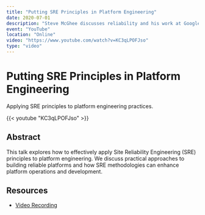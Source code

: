 ```yaml
---
title: "Putting SRE Principles in Platform Engineering"
date: 2020-07-01
description: "Steve McGhee discusses reliability and his work at Google"
event: "YouTube"
location: "Online"
video: "https://www.youtube.com/watch?v=KC3qLPOFJso"
type: "video"
---
```


# Putting SRE Principles in Platform Engineering

Applying SRE principles to platform engineering practices.

{{< youtube "KC3qLPOFJso" >}}

## Abstract

This talk explores how to effectively apply Site Reliability Engineering (SRE) principles to platform engineering. We discuss practical approaches to building reliable platforms and how SRE methodologies can enhance platform operations and development.

## Resources

- [Video Recording](https://www.youtube.com/watch?v=KC3qLPOFJso) 
